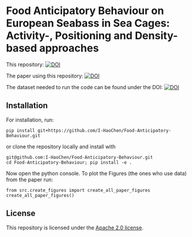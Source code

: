 # Food Anticipatory Behaviour on European Seabass in Sea Cages: Activity-, Positioning and Density-based approaches

This repository: [![DOI](https://zenodo.org/badge/DOI/10.5281/zenodo.7977064.svg)](https://doi.org/10.5281/zenodo.7977064)

The paper using this repository: [![DOI](https://zenodo.org/badge/DOI/10.3389/fmars.2023.1168953.svg)](https://doi.org/10.3389/fmars.2023.1168953)

The dataset needed to run the code can be found under the DOI: [![DOI](https://zenodo.org/badge/DOI/10.5281/zenodo.7900273.svg)](https://doi.org/10.5281/zenodo.7900273)

## Installation 

For installation, run:
```
pip install git+https://github.com/I-HaoChen/Food-Anticipatory-Behaviour.git
```
or clone the repository locally and install with
```
git@github.com:I-HaoChen/Food-Anticipatory-Behaviour.git
cd Food-Anticipatory-Behaviour; pip install -e .
```
Now open the python console.
To plot the Figures (the ones who use data) from the paper run:
```
from src.create_figures import create_all_paper_figures
create_all_paper_figures()
```

## License
This repository is licensed under the [Apache 2.0 license](LICENSE).
